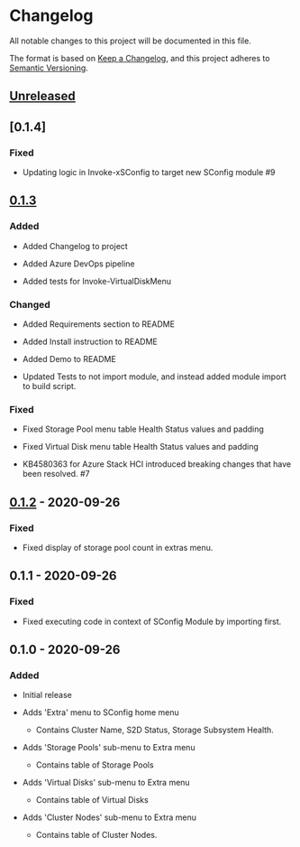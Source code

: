 # Changelog

All notable changes to this project will be documented in this file.

The format is based on [Keep a Changelog](https://keepachangelog.com/en/1.0.0/),
and this project adheres to [Semantic Versioning](https://semver.org/spec/v2.0.0.html).

## [Unreleased]

## [0.1.4]

### Fixed

- Updating logic in Invoke-xSConfig to target new SConfig module #9

## [0.1.3]

### Added

- Added Changelog to project

- Added Azure DevOps pipeline

- Added tests for Invoke-VirtualDiskMenu

### Changed

- Added Requirements section to README

- Added Install instruction to README

- Added Demo to README

- Updated Tests to not import module, and instead added module import to build script.

### Fixed

- Fixed Storage Pool menu table Health Status values and padding

- Fixed Virtual Disk menu table Health Status values and padding

- KB4580363 for Azure Stack HCI introduced breaking changes that have been resolved. #7

## [0.1.2] - 2020-09-26

### Fixed

- Fixed display of storage pool count in extras menu.

## 0.1.1 - 2020-09-26

### Fixed

- Fixed executing code in context of SConfig Module by importing first.

## 0.1.0 - 2020-09-26

### Added

- Initial release

- Adds 'Extra' menu to SConfig home menu

  - Contains Cluster Name, S2D Status, Storage Subsystem Health.

- Adds 'Storage Pools' sub-menu to Extra menu

  - Contains table of Storage Pools

- Adds 'Virtual Disks' sub-menu to Extra menu

  - Contains table of Virtual Disks

- Adds 'Cluster Nodes' sub-menu to Extra menu

  - Contains table of Cluster Nodes.

[Unreleased]: https://github.com/comnam90/xSConfig/compare/v0.1.3...HEAD
[0.1.3]: https://github.com/comnam90/xSConfig/compare/v0.1.2...v0.1.3
[0.1.2]: https://github.com/comnam90/xSConfig/releases/tag/v0.1.2
